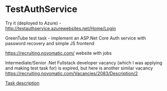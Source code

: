 # TestAuthService

Try it (deployed to Azure) - http://testauthservice.azurewebsites.net/Home/Login

GreenTube test task - implement an ASP.Net Core Auth service with password recovery and simple JS frontend

https://recruiting.novomatic.com/ website with jobs

Intermediate/Senior .Net Fullstack developer vacancy (which I was applying and making test task for) is expired, but here is another similar vacancy https://recruiting.novomatic.com/Vacancies/2083/Description/2

[Task description](/task.md)
